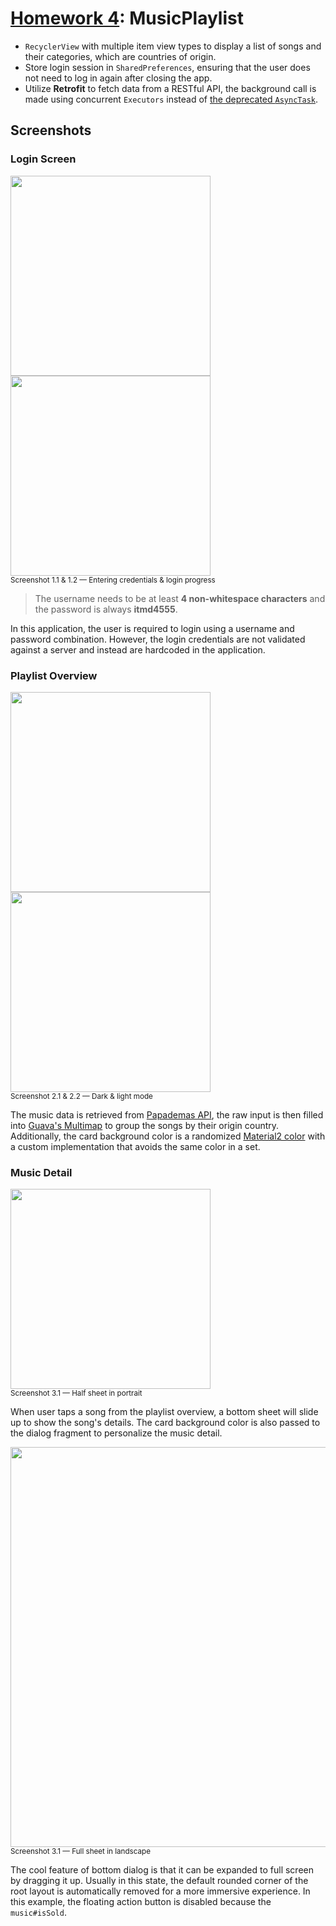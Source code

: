 # [Homework 4](https://github.com/hanggrian/IIT-ITM555/blob/assets/assignments/hw4.docx): MusicPlaylist

- `RecyclerView` with multiple item view types to display a list of songs and
  their categories, which are countries of origin.
- Store login session in `SharedPreferences`, ensuring that the user does not
  need to log in again after closing the app.
- Utilize **Retrofit** to fetch data from a RESTful API, the background call is
  made using concurrent `Executors` instead of [the deprecated `AsyncTask`](https://developer.android.com/reference/android/os/AsyncTask).

## Screenshots

### Login Screen

<img width="320" src="https://github.com/hanggrian/IIT-ITM555/raw/assets/assignments/hw4/screenshot1_1.png">
<img width="320" src="https://github.com/hanggrian/IIT-ITM555/raw/assets/assignments/hw4/screenshot1_2.png"><br><small>Screenshot 1.1 & 1.2 &mdash; Entering credentials & login progress</small>

> The username needs to be at least **4 non-whitespace characters** and the
  password is always **itmd4555**.

In this application, the user is required to login using a username and password
combination. However, the login credentials are not validated against a server
and instead are hardcoded in the application.

### Playlist Overview

<img width="320" src="https://github.com/hanggrian/IIT-ITM555/raw/assets/assignments/hw4/screenshot2_1.png">
<img width="320" src="https://github.com/hanggrian/IIT-ITM555/raw/assets/assignments/hw4/screenshot2_2.png"><br><small>Screenshot 2.1 & 2.2 &mdash; Dark & light mode</small>

The music data is retrieved from [Papademas API](http://www.papademas.net:81/cd_catalog.json),
the raw input is then filled into [Guava's Multimap](https://guava.dev/releases/23.0/api/docs/com/google/common/collect/Multimap.html)
to group the songs by their origin country. Additionally, the card background
color is a randomized [Material2 color](https://m2.material.io/design/color/the-color-system.html)
with a custom implementation that avoids the same color in a set.

### Music Detail

<img width="320" src="https://github.com/hanggrian/IIT-ITM555/raw/assets/assignments/hw4/screenshot3_1.png"><br><small>Screenshot 3.1 &mdash; Half sheet in portrait</small>

When user taps a song from the playlist overview, a bottom sheet will slide up
to show the song's details. The card background color is also passed to the
dialog fragment to personalize the music detail.

<img width="640" src="https://github.com/hanggrian/IIT-ITM555/raw/assets/assignments/hw4/screenshot3_2.png"><br><small>Screenshot 3.1 &mdash; Full sheet in landscape</small>

The cool feature of bottom dialog is that it can be expanded to full screen
by dragging it up. Usually in this state, the default rounded corner of the root
layout is automatically removed for a more immersive experience. In this
example, the floating action button is disabled because the `music#isSold`.

